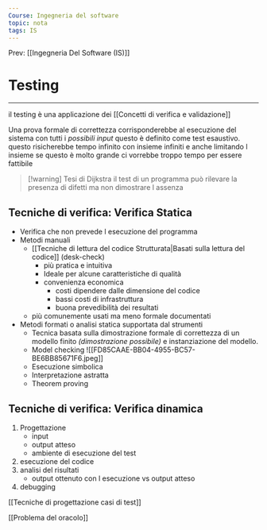 ```yaml
---
Course: Ingegneria del software
topic: nota
tags: IS
---
```


Prev: [[Ingegneria Del Software (IS)]]

# Testing
---
il testing è una applicazione dei  [[Concetti di verifica e validazione]]

Una prova formale di correttezza corrisponderebbe al esecuzione del sistema con tutti i _possibili input_ questo è definito come test esaustivo. questo risicherebbe tempo infinito con insieme infiniti e anche limitando l insieme se questo è molto grande ci vorrebbe troppo tempo per essere fattibile 


>[!warning] Tesi di Dijkstra
il test di un programma può rilevare la presenza di difetti ma non dimostrare l assenza 


## Tecniche di verifica: Verifica Statica
- Verifica che non prevede l esecuzione del programma
- Metodi manuali 
	- [[Tecniche di lettura del codice Strutturata|Basati sulla lettura del codice]] (desk-check)
		- più pratica e intuitiva 
		- Ideale per alcune caratteristiche di qualità
		- convenienza economica 
			- costi dipendere dalle dimensione del codice 
			- bassi costi di infrastruttura
			- buona prevedibilità dei resultati
	- più comunemente usati ma  meno formale documentati 
- Metodi formati o analisi statica supportata dal strumenti 
	- Tecnica basata sulla dimostrazione formale di correttezza di un modello finito _(dimostrazione possibile)_ e instanziazione del modello.
	- Model checking 
		![[FD85CAAE-BB04-4955-BC57-BE6BB85671F6.jpeg]]
	- Esecuzione simbolica
	- Interpretazione astratta
	- Theorem proving 
	
## Tecniche di verifica: Verifica dinamica
1. Progettazione 
	- input 
	- output atteso 
	- ambiente di esecuzione del test 
2. esecuzione del codice
3. analisi del risultati
	- output ottenuto con l esecuzione vs output atteso
4. debugging



 [[Tecniche di progettazione casi di test]]


[[Problema del oracolo]]
 


